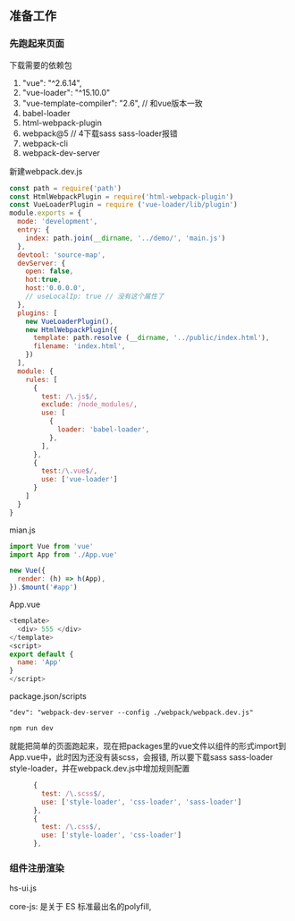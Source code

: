 ## 准备工作

### 先跑起来页面

下载需要的依赖包

1. "vue": "^2.6.14",
2. "vue-loader": "^15.10.0"
3. "vue-template-compiler": "2.6",  // 和vue版本一致
4. babel-loader
5. html-webpack-plugin
6. webpack@5  // 4下载sass sass-loader报错
7. webpack-cli
8. webpack-dev-server

新建webpack.dev.js

```javascript
const path = require('path')
const HtmlWebpackPlugin = require('html-webpack-plugin')
const VueLoaderPlugin = require ('vue-loader/lib/plugin')
module.exports = {
  mode: 'development',
  entry: {
    index: path.join(__dirname, '../demo/', 'main.js')
  },
  devtool: 'source-map',
  devServer: {
    open: false,
    hot:true,
    host:'0.0.0.0',
    // useLocalIp: true // 没有这个属性了
  },
  plugins: [
    new VueLoaderPlugin(),
    new HtmlWebpackPlugin({
      template: path.resolve (__dirname, '../public/index.html'),
      filename: 'index.html',
    })
  ],
  module: {
    rules: [
      {
        test: /\.js$/,
        exclude: /node_modules/,
        use: [
          {
            loader: 'babel-loader',
          },
        ],
      },
      {
        test:/\.vue$/,
        use: ['vue-loader']
      }
    ]
  }
}
```

mian.js

```javascript
import Vue from 'vue'
import App from './App.vue'

new Vue({
  render: (h) => h(App),
}).$mount('#app')

```

App.vue

```javascript
<template>
  <div> 555 </div>
</template>
<script>
export default {
  name: 'App'
}
</script>
```

package.json/scripts

`"dev": "webpack-dev-server --config ./webpack/webpack.dev.js"`

`npm run dev`

就能把简单的页面跑起来，现在把packages里的vue文件以组件的形式import到App.vue中，此时因为还没有装scss，会报错, 所以要下载sass sass-loader style-loader，并在webpack.dev.js中增加规则配置

```javascript
      {
        test: /\.scss$/,
        use: ['style-loader', 'css-loader', 'sass-loader']
      },
      {
        test: /\.css$/,
        use: ['style-loader', 'css-loader']
      },
```

### 组件注册渲染

hs-ui.js


core-js: 是关于 ES 标准最出名的polyfill,
